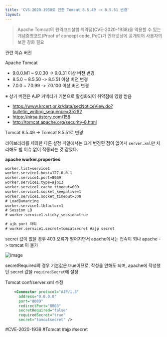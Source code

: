```yaml
---
title: 'CVS-2020-1938로 인한 Tomcat 8.5.49 -> 8.5.51 변경'
layout: 
---
```


> Apache Tomcat의 원격코드실행 취약점(CVE-2020-1938)을 악용할 수 있는 개념증명코드(Proof of concept code, PoC)가 인터넷상에 공개되어 사용자의 보안 강화 필요

관련 이슈 버전

Apache Tomcat
  - 9.0.0.M1 ~ 9.0.30 -> 9.0.31 이상 버전 변경
  - 8.5.0 ~ 8.5.50 -> 8.5.51 이상 버전 변경
  - 7.0.0 ~ 7.0.99 -> 7.0.100 이상 버전 변경 

  ※ 상기 버전은 AJP 커넥터가 기본으로 활성화되어 취약점에 영향 받음


* https://www.krcert.or.kr/data/secNoticeView.do?bulletin_writing_sequence=35292
* https://nirsa.tistory.com/158
* http://tomcat.apache.org/security-8.html


Tomcat 8.5.49 -> Tomcat 8.5.51로 변경

라이브러리를 제외한 다른 설정 파일에서는 크게 변경된 점이 없어서 `server.xml`만 처리해도 별 이슈 없이 작동되는 것 같았다.


**apache worker.properties**
```xml
worker.list=service1
worker.service1.host=127.0.0.1
worker.service1.port=8009
worker.service1.type=ajp13
worker.service1.cache_timeout=600
worker.service1.socket_keepalive=1
worker.service1.socket_timeout=300
# LoadBanancing
worker.service1.lbfactor=1 
# Session LB
# worker.service1.sticky_session=true

# ajb port 처리
# worker.service1.secret=tomcatsecret #ajp secret 
```

secret 값이 없을 경우 403 오류가 떨어지면서 apache에서는 접속이 되나 apache -> tomcat 이 불가

![image](https://user-images.githubusercontent.com/1871682/77722980-7e6d7600-7032-11ea-9993-40f6143bb690.png)


secretRequired의 경우 기본값은 true이므로, 작성을 안해도 되며, apache에 작성했던 secret 값을 `requiredSecret`에 설정

Tomcat conf/server.xml 수정

```xml
    <Connector protocol="AJP/1.3" 
      address="0.0.0.0" 
      port="8009" 
      redirectPort="8003" 
      secretRequired="false" 
      requiredSecret="true" 
      secret="tomcatsecret" />

```



#CVE-2020-1938 #Tomcat #ajp #secret